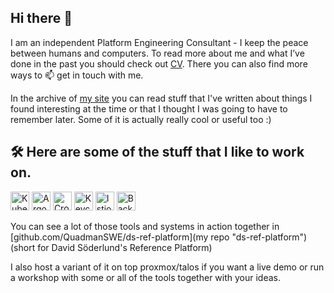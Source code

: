 ## Hi there 👋

I am an independent Platform Engineering Consultant - I keep the peace between humans and computers. To read more about me and what I’ve done in the past you should check out [CV](https://blog.dsoderlund.consulting/cv/). There you can also find more ways to 📫 get in touch with me.

In the archive of [my site](https://blog.dsoderlund.consulting/about) you can read stuff that I've written about things I found interesting at the time or that I thought I was going to have to remember later. Some of it is actually really cool or useful too :)


## 🛠️ Here are some of the stuff that I like to work on.
<p align="left">
    <img alt="Kubernetes" src="https://landscape.cncf.io/logos/e0303fdc381c96c1b4461ad1a2437c8f050cfb856fcb8710c9104367ca60f316.svg" width="30" height="30"/>
    <img alt="Argo" src="https://landscape.cncf.io/logos/ba71fd50cbc06c7bad3554de23cbca4298593141df3842003a94065c209610f4.svg" width="30" height="30"/>
    <img alt="Crossplane" src="https://landscape.cncf.io/logos/c43855293d114dcad77461e7e5af20cf26023e365619f5d4abb54942b51ffc8a.svg" width="30" height="30"/>
    <img alt="Keycloak" src="https://landscape.cncf.io/logos/e7ec76aed9cec7e65927f9f8cf4e675d49e79154c45c504a5cd6da1fdaecfc2d.svg" width="30" height="30"/>
    <img alt="Istio" src="https://landscape.cncf.io/logos/2d881599f6faed0a16840a675049bd10ce7096134d93df3f533aaf91972a9689.svg" width="30" height="30"/>
    <img alt="Backstage" src="https://landscape.cncf.io/logos/041229aa6e716c8d0beb5752747b4789f42dc3239c245c6cf3af8d5cf651b1ee.svg" width="30" height="30"/>
</p>

You can see a lot of those tools and systems in action together in [github.com/QuadmanSWE/ds-ref-platform](my repo "ds-ref-platform") (short for David Söderlund's Reference Platform)

I also host a variant of it on top proxmox/talos if you want a live demo or run a workshop with some or all of the tools together with your ideas.
